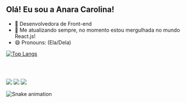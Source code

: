## Olá! Eu sou a Anara Carolina!


- 🔭 Desenvolvedora de Front-end
- 🌱 Me atualizando sempre, no momento estou mergulhada no mundo React.js!
- 😄 Pronouns: (Ela/Dela)


[![Top Langs](https://github-readme-stats.vercel.app/api/top-langs/?username=Anara-carolina&layout=pie)](https://github.com/Anara-carolina/github-readme-stats)


<div style="display: inline_block"><br>
<imagem carregando="preguiçoso" fonte="https://cdn.jsdelivr.net/gh/devicons/devicon/icons/git/git-original.svg" largura="40" altura="40"/>
<imagem fonte="https://cdn.jsdelivr.net/gh/devicons/devicon/icons/javascript/javascript-original.svg" largura="40" altura="40"/>
<imagem fonte="https://cdn.jsdelivr.net/gh/devicons/devicon/icons/css3/css3-original.svg" largura="40" altura="40"/>
<imagem fonte="https://cdn.jsdelivr.net/gh/devicons/devicon/icons/html5/html5-original.svg" largura="40" altura="40"/>
<imagem fonte="https://cdn.jsdelivr.net/gh/devicons/devicon/icons/react/react-original.svg" largura="40" altura="40"/>
<imagem fonte="https://cdn.jsdelivr.net/gh/devicons/devicon/icons/nodejs/nodejs-original.svg" largura="40" altura="40"/>
<imagem fonte="https://cdn.jsdelivr.net/gh/devicons/devicon/icons/firebase/firebase-plain.svg" largura="40" altura="40"/>
<imagem fonte="https://cdn.jsdelivr.net/gh/devicons/devicon/icons/vscode/vscode-original.svg" largura="40" altura="40"/>
<imagem fonte="https://cdn.jsdelivr.net/gh/devicons/devicon/icons/figma/figma-original.svg" largura="40" altura="40"/>
<imagem fonte="https://cdn.jsdelivr.net/gh/devicons/devicon/icons/trello/trello-plain.svg" largura="40" altura="40"/>  
<imagem fonte="https://cdn.jsdelivr.net/gh/devicons/devicon/icons/jest/jest-plain.svg" largura="40" altura="40"/> 
                    
</div>

 ##
 
<div> 
  <a href="https://instagram.com/anaracbm" target="_blank"><img src="https://img.shields.io/badge/-Instagram-%23E4405F?style=for-the-badge&logo=instagram&logoColor=white" target="_blank"></a>
  <a href = "mailto:anaramartins21@gmail.com"><img src="https://img.shields.io/badge/-Gmail-%23333?style=for-the-badge&logo=gmail&logoColor=white" target="_blank"></a>
  <a href="https://www.linkedin.com/in/anara-martins-4740b0108" target="_blank"><img src="https://img.shields.io/badge/-LinkedIn-%230077B5?style=for-the-badge&logo=linkedin&logoColor=white" target="_blank"></a> 
  
</div>

![Snake animation](https://github.com/Anara-carolina/Anara-carolina/blob/output/github-contribution-grid-snake.svg)
